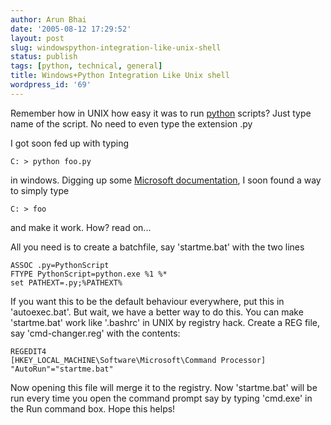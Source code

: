 ```yaml
---
author: Arun Bhai
date: '2005-08-12 17:29:52'
layout: post
slug: windowspython-integration-like-unix-shell
status: publish
tags: [python, technical, general]
title: Windows+Python Integration Like Unix shell
wordpress_id: '69'
---
```


Remember how in UNIX how easy it was to run [python][1] scripts? Just type name of the script. No need to even type the extension .py

I got soon fed up with typing

    C: > python foo.py

in windows. Digging up some [Microsoft documentation][2], I soon found a way to simply type

    C: > foo

and make it work. How? read on...

All you need is to create a batchfile, say 'startme.bat' with the two lines

    ASSOC .py=PythonScript
    FTYPE PythonScript=python.exe %1 %*
    set PATHEXT=.py;%PATHEXT%

If you want this to be the default behaviour everywhere, put this in 'autoexec.bat'. But wait, we have a better way to do this. You can make 'startme.bat' work like '.bashrc' in UNIX by registry hack. Create a REG file, say 'cmd-changer.reg' with the contents:

    REGEDIT4
    [HKEY_LOCAL_MACHINE\Software\Microsoft\Command Processor]
    "AutoRun"="startme.bat"

Now opening this file will merge it to the registry. Now 'startme.bat' will be run every time you open the command prompt say by typing 'cmd.exe' in the Run command box. Hope this helps!

[1]: http://www.python.org/
[2]: http://www.microsoft.com/resources/documentation/windows/xp/all/proddocs/en-us/ntcmds.mspx

